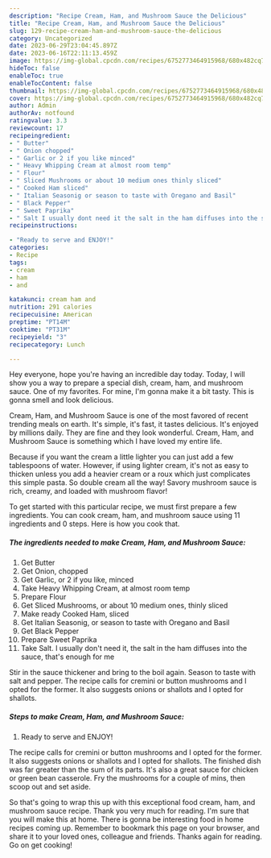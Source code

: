 ```yaml
---
description: "Recipe Cream, Ham, and Mushroom Sauce the Delicious"
title: "Recipe Cream, Ham, and Mushroom Sauce the Delicious"
slug: 129-recipe-cream-ham-and-mushroom-sauce-the-delicious
category: Uncategorized
date: 2023-06-29T23:04:45.897Z
date: 2023-06-16T22:11:13.459Z
image: https://img-global.cpcdn.com/recipes/6752773464915968/680x482cq70/cream-ham-and-mushroom-sauce-recipe-main-photo.jpg
hideToc: false
enableToc: true
enableTocContent: false
thumbnail: https://img-global.cpcdn.com/recipes/6752773464915968/680x482cq70/cream-ham-and-mushroom-sauce-recipe-main-photo.jpg
cover: https://img-global.cpcdn.com/recipes/6752773464915968/680x482cq70/cream-ham-and-mushroom-sauce-recipe-main-photo.jpg
author: Admin
authorAv: notfound
ratingvalue: 3.3
reviewcount: 17
recipeingredient:
- " Butter"
- " Onion chopped"
- " Garlic or 2 if you like minced"
- " Heavy Whipping Cream at almost room temp"
- " Flour"
- " Sliced Mushrooms or about 10 medium ones thinly sliced"
- " Cooked Ham sliced"
- " Italian Seasonig or season to taste with Oregano and Basil"
- " Black Pepper"
- " Sweet Paprika"
- " Salt I usually dont need it the salt in the ham diffuses into the sauce thats enough for me"
recipeinstructions:

- "Ready to serve and ENJOY!"
categories:
- Recipe
tags:
- cream
- ham
- and

katakunci: cream ham and 
nutrition: 291 calories
recipecuisine: American
preptime: "PT14M"
cooktime: "PT31M"
recipeyield: "3"
recipecategory: Lunch

---
```



Hey everyone, hope you're having an incredible day today. Today, I will show you a way to prepare a special dish, cream, ham, and mushroom sauce. One of my favorites. For mine, I'm gonna make it a bit tasty. This is gonna smell and look delicious.

Cream, Ham, and Mushroom Sauce is one of the most favored of recent trending meals on earth. It's simple, it's fast, it tastes delicious. It's enjoyed by millions daily. They are fine and they look wonderful. Cream, Ham, and Mushroom Sauce is something which I have loved my entire life.

Because if you want the cream a little lighter you can just add a few tablespoons of water. However, if using lighter cream, it&#39;s not as easy to thicken unless you add a heavier cream or a roux which just complicates this simple pasta. So double cream all the way! Savory mushroom sauce is rich, creamy, and loaded with mushroom flavor!


To get started with this particular recipe, we must first prepare a few ingredients. You can cook cream, ham, and mushroom sauce using 11 ingredients and 0 steps. Here is how you cook that.

<!--inarticleads1-->

##### The ingredients needed to make Cream, Ham, and Mushroom Sauce:

1. Get  Butter
1. Get  Onion, chopped
1. Get  Garlic, or 2 if you like, minced
1. Take  Heavy Whipping Cream, at almost room temp
1. Prepare  Flour
1. Get  Sliced Mushrooms, or about 10 medium ones, thinly sliced
1. Make ready  Cooked Ham, sliced
1. Get  Italian Seasonig, or season to taste with Oregano and Basil
1. Get  Black Pepper
1. Prepare  Sweet Paprika
1. Take  Salt. I usually don&#39;t need it, the salt in the ham diffuses into the sauce, that&#39;s enough for me


Stir in the sauce thickener and bring to the boil again. Season to taste with salt and pepper. The recipe calls for cremini or button mushrooms and I opted for the former. It also suggests onions or shallots and I opted for shallots. 

<!--inarticleads2-->

##### Steps to make Cream, Ham, and Mushroom Sauce:


1. Ready to serve and ENJOY!

The recipe calls for cremini or button mushrooms and I opted for the former. It also suggests onions or shallots and I opted for shallots. The finished dish was far greater than the sum of its parts. It&#39;s also a great sauce for chicken or green bean casserole. Fry the mushrooms for a couple of mins, then scoop out and set aside. 

So that's going to wrap this up with this exceptional food cream, ham, and mushroom sauce recipe. Thank you very much for reading. I'm sure that you will make this at home. There is gonna be interesting food in home recipes coming up. Remember to bookmark this page on your browser, and share it to your loved ones, colleague and friends. Thanks again for reading. Go on get cooking!
